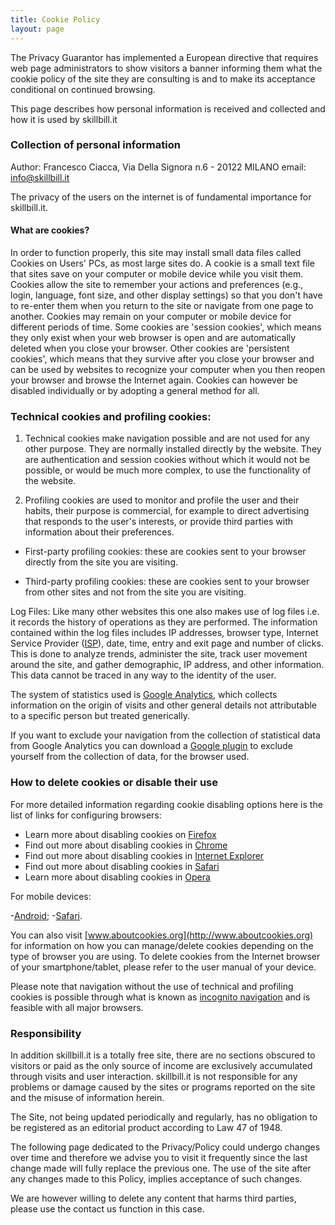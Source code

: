 ```yaml
---
title: Cookie Policy
layout: page
---
```


The Privacy Guarantor has implemented a European directive that requires web page administrators to show visitors a banner informing them what the cookie policy of the site they are consulting is and to make its acceptance conditional on continued browsing.

This page describes how personal information is received and collected and how it is used by skillbill.it

### Collection of personal information

Author: Francesco Ciacca, Via Della Signora n.6 - 20122 MILANO
email: info@skillbill.it

The privacy of the users on the internet is of fundamental importance for skillbill.it.

#### What are cookies?

In order to function properly, this site may install small data files called Cookies on Users' PCs, as most large sites do. A cookie is a small text file that sites save on your computer or mobile device while you visit them. Cookies allow the site to remember your actions and preferences (e.g., login, language, font size, and other display settings) so that you don't have to re-enter them when you return to the site or navigate from one page to another. Cookies may remain on your computer or mobile device for different periods of time. Some cookies are 'session cookies', which means they only exist when your web browser is open and are automatically deleted when you close your browser. Other cookies are 'persistent cookies', which means that they survive after you close your browser and can be used by websites to recognize your computer when you then reopen your browser and browse the Internet again. Cookies can however be disabled individually or by adopting a general method for all.

### Technical cookies and profiling cookies:

1. Technical cookies make navigation possible and are not used for any other purpose. They are normally installed directly by the website. They are authentication and session cookies without which it would not be possible, or would be much more complex, to use the functionality of the website.

2. Profiling cookies are used to monitor and profile the user and their habits, their purpose is commercial, for example to direct advertising that responds to the user's interests, or provide third parties with information about their preferences.

- First-party profiling cookies: these are cookies sent to your browser directly from the site you are visiting.

- Third-party profiling cookies: these are cookies sent to your browser from other sites and not from the site you are visiting.

Log Files: Like many other websites this one also makes use of log files i.e. it records the history of operations as they are performed. The information contained within the log files includes IP addresses, browser type, Internet Service Provider ([ISP](https://en.wikipedia.org/wiki/Internet_service_provider)), date, time, entry and exit page and number of clicks. This is done to analyze trends, administer the site, track user movement around the site, and gather demographic, IP address, and other information. This data cannot be traced in any way to the identity of the user.

The system of statistics used is [Google Analytics](https://support.google.com/analytics/topic/2919631?hl=en&ref_topic=1008008), which collects information on the origin of visits and other general details not attributable to a specific person but treated generically.

If you want to exclude your navigation from the collection of statistical data from Google Analytics you can download a [Google plugin](http://tools.google.com/dlpage/gaoptout) to exclude yourself from the collection of data, for the browser used.

### How to delete cookies or disable their use

For more detailed information regarding cookie disabling options here is the list of links for configuring browsers:

- Learn more about disabling cookies on [Firefox](https://support.mozilla.org/it/kb/Attivare%20e%20disattivare%20i%20cookie)
- Find out more about disabling cookies in [Chrome](https://policies.google.com/technologies/cookies#managing-cookies)
- Find out more about disabling cookies in [Internet Explorer](https://support.microsoft.com/it-it/windows/eliminare-e-gestire-i-cookie-168dab11-0753-043d-7c16-ede5947fc64d#ie=ie-11)
- Find out more about disabling cookies in [Safari](https://support.apple.com/it-it/HT201265)
- Learn more about disabling cookies in [Opera](https://help.opera.com/en/latest/web-preferences/#cookies)

For mobile devices:

-[Android](https://support.google.com/accounts/answer/32050?co=GENIE.Platform%3DAndroid&hl=en); -[Safari](https://support.apple.com/en-us/HT201265).

You can also visit [www.aboutcookies.org](http://www.aboutcookies.org) for information on how you can manage/delete cookies depending on the type of browser you are using. To delete cookies from the Internet browser of your smartphone/tablet, please refer to the user manual of your device.

Please note that navigation without the use of technical and profiling cookies is possible through what is known as [incognito navigation](https://en.wikipedia.org/wiki/Private_browsing) and is feasible with all major browsers.

### Responsibility

In addition skillbill.it is a totally free site, there are no sections obscured to visitors or paid as the only source of income are exclusively accumulated through visits and user interaction. skillbill.it is not responsible for any problems or damage caused by the sites or programs reported on the site and the misuse of information herein.

The Site, not being updated periodically and regularly, has no obligation to be registered as an editorial product according to Law 47 of 1948.

The following page dedicated to the Privacy/Policy could undergo changes over time and therefore we advise you to visit it frequently since the last change made will fully replace the previous one. The use of the site after any changes made to this Policy, implies acceptance of such changes.

We are however willing to delete any content that harms third parties, please use the contact us function in this case.
